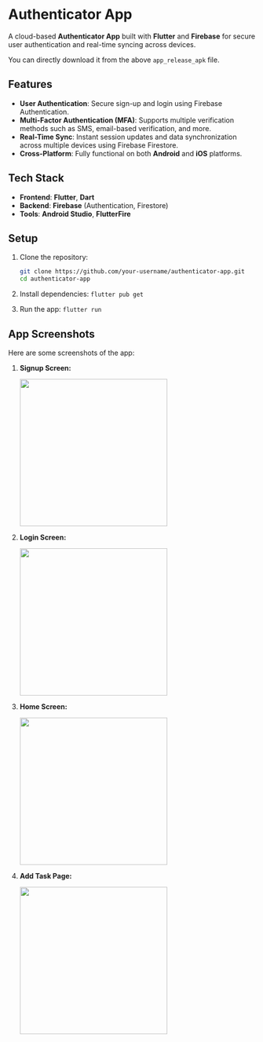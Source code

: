 # **Authenticator App**

A cloud-based **Authenticator App** built with **Flutter** and **Firebase** for secure user authentication and real-time syncing across devices.

You can directly download it from the above `app_release_apk` file.

## **Features**

- **User Authentication**: Secure sign-up and login using Firebase Authentication.
- **Multi-Factor Authentication (MFA)**: Supports multiple verification methods such as SMS, email-based verification, and more.
- **Real-Time Sync**: Instant session updates and data synchronization across multiple devices using Firebase Firestore.
- **Cross-Platform**: Fully functional on both **Android** and **iOS** platforms.

## **Tech Stack**

- **Frontend**: **Flutter**, **Dart**
- **Backend**: **Firebase** (Authentication, Firestore)
- **Tools**: **Android Studio**, **FlutterFire**

## **Setup**

1. Clone the repository:

   ```bash
   git clone https://github.com/your-username/authenticator-app.git
   cd authenticator-app
2.	Install dependencies:
    `flutter pub get`
3.	Run the app:
   `flutter run`
  	
## **App Screenshots**

Here are some screenshots of the app:

1. **Signup Screen:**

   <img src="assets/one.png" width="300" />

2. **Login Screen:**

   <img src="assets/two.png" width="300" />

3. **Home Screen:**

   <img src="assets/four.png" width="300" />

4. **Add Task Page:**

   <img src="assets/three.png" width="300" />


